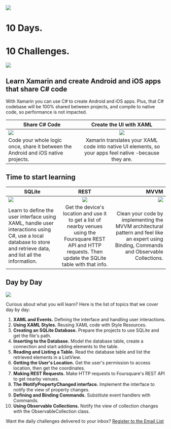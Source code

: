![](https://gallery.mailchimp.com/28e4e4681c87e8eaa33e8b993/images/63142d24-f25b-43a8-8d6a-b2acd4e9a0b2.png)

# 10 Days.
# 10 Challenges.

![](https://gallery.mailchimp.com/28e4e4681c87e8eaa33e8b993/images/a0dbb9d9-f176-4957-b716-f84efcabadd6.png)

## Learn Xamarin and create Android and iOS apps that share C# code
With Xamarin you can use C# to create Android and iOS apps. Plus, that C# codebase will be 100% shared between projects, and compile to native code, so performance is not impacted.

| Share C# Code | Create the UI with XAML |
| ------------- |:-------------:|
| ![](https://gallery.mailchimp.com/28e4e4681c87e8eaa33e8b993/images/a722cad0-c9aa-4aa5-b837-288bddc7fd28.png)     | ![](https://gallery.mailchimp.com/28e4e4681c87e8eaa33e8b993/images/154c94e8-721d-4d79-a1a5-37df1502d70a.png) |
| Code your whole logic once, share it between the Android and iOS native projects.       | Xamarin translates your XAML code into native UI elements, so your apps feel native -because they are.      |

## Time to start learning

| SQLite        | REST          | MVVM  |
| ------------- |:-------------:| -----:|
| ![](https://gallery.mailchimp.com/28e4e4681c87e8eaa33e8b993/images/93298bc7-0be4-44cb-b99a-6a20bc8fe5ac.png)      | ![](https://gallery.mailchimp.com/28e4e4681c87e8eaa33e8b993/images/b033daad-4c6a-4517-a9ad-7ed50012d1d8.png) | ![](https://gallery.mailchimp.com/28e4e4681c87e8eaa33e8b993/images/7ac7971a-bde9-42b8-ae7d-6703a28465c2.png) |
| Learn to define the user interface using XAML, handle user interactions using C#, use a local database to store and retrieve data, and list all the information.      | Get the device's location and use it to get a list of nearby venues using the Foursquare REST API and HTTP requests. Then update the SQLite table with that info.      |   Clean your code by implementing the MVVM architectural pattern and feel like an expert using Binding, Commands and Observable Collections. |

## Day by Day

![](https://gallery.mailchimp.com/28e4e4681c87e8eaa33e8b993/images/2d97cdac-c041-46d6-b108-6d81bdbaad3c.png)

Curious about what you will learn? Here is the list of topics that we cover day by day:
1. **XAML and Events.** Defining the interface and handling user interactions.
2. **Using XAML Styles.** Reusing XAML code with Style Resources.
3. **Creating an SQLite Database.** Prepare the projects to use SQLite and get the file's path.
4. **Inserting to the Database.** Model the database table, create a connection and start adding elements to the table.
5. **Reading and Listing a Table.** Read the database table and list the retrieved elements in a ListView.
6. **Getting the User's Location.** Get the user's permission to access location, then get the coordinates.
7. **Making REST Requests.** Make HTTP requests to Foursquare's REST API to get nearby venues.
8. **The INotifyPropertyChanged interface.** Implement the interface to notify the view of property changes.
9. **Defining and Binding Commands.** Substitute event handlers with Commands.
10. **Using Observable Collections.** Notify the view of collection changes with the ObservableCollection<T> class.

Want the daily challenges delivered to your inbox? [Register to the Email List](https://join.10daysofxamarin.blog/landing)
